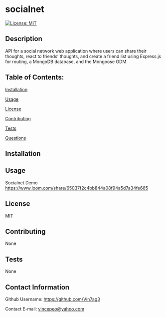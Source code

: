 
# socialnet
[![License: MIT](https://img.shields.io/badge/License-MIT-yellow.svg)](https://opensource.org/licenses/MIT)

## Description
API for a social network web application where users can share their thoughts, react to friends’ thoughts, and create a friend list using Express.js for routing, a MongoDB database, and the Mongoose ODM. 

## Table of Contents:

[Installation](#installation)

[Usage](#usage)

[License](#license)

[Contributing](#contributing)

[Tests](#tests)

[Questions](#contact-information)

## Installation


## Usage

Socialnet Demo 
https://www.loom.com/share/65037f2c4bb844a08f94a5d7a34fe665

## License
MIT

## Contributing
None

## Tests
None

## Contact Information
Github Username: https://github.com/Vin7ag3

Contact E-mail: vincepeo@yahoo.com
